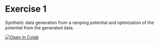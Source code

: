 # Exercise 1 

Synthetic data generation from a ramping potential and optmization of the potential from the generated data.

[![Open In Colab](https://colab.research.google.com/assets/colab-badge.svg)](https://colab.research.google.com/github/MikGen/TestBrainFlow/blob/master/Tutorial/Example1.ipynb)
